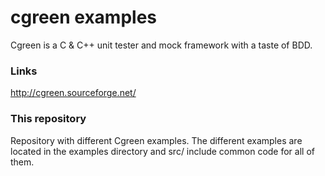 cgreen examples
===============
Cgreen is a C & C++ unit tester and mock framework with a taste of BDD.

### Links
http://cgreen.sourceforge.net/

### This repository
Repository with different Cgreen examples. The different examples are located
in the examples directory and src/ include common code for all of them.
